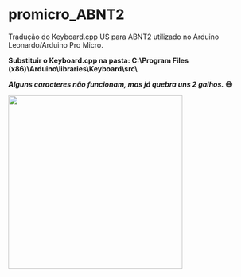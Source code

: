 # promicro_ABNT2
Tradução do Keyboard.cpp US para ABNT2 utilizado no Arduino Leonardo/Arduino Pro Micro.

<b>Substituir o Keyboard.cpp na pasta:
C:\Program Files (x86)\Arduino\libraries\Keyboard\src\

<i>Alguns caracteres não funcionam, mas já quebra uns 2 galhos.</i> :satisfied:

<img src="https://http2.mlstatic.com/placa-compativel-arduino-pro-micro-atmega32u4-5v-leonardo-D_NQ_NP_799117-MLB31777146601_082019-F.jpg" width="350">
